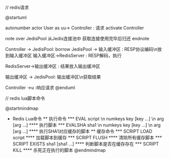 // redis请求

@startuml

autonumber
actor User as uu-> Controller : 请求
activate Controller

note over JedisPool
从Jedis连接池中
获取连接使用完毕后归还
endnote

Controller -> JedisPool: borrow
JedisPool -> 输入缓冲区 : RESP协议编码\n放到输入缓冲区 
输入缓冲区->RedisServer : RESP解码，执行

RedisServer->输出缓冲区 : 结果放入输出缓冲区

输出缓冲区 -> JedisPool:  输出缓冲区\n获取结果

Controller ->u :响应请求
@enduml



// redis lua脚本命令

@startmindmap
* Redis Lua命令
** 执行命令
*** EVAL script \n numkeys key [key …] \n arg [arg …]
**** 执行脚本
*** EVALSHA sha1  \n numkeys key [key …] \n arg [arg …]
**** 执行SHA1对应缓存的脚本
** 缓存命令
*** SCRIPT LOAD script
**** 加载脚本到缓存
*** SCRIPT FLUSH
**** 清除所有缓存脚本
*** SCRIPT EXISTS sha1 [sha1 …]
**** 判断脚本是否在缓存存在
*** SCRIPT KILL
**** 杀死正在执行的脚本
@endmindmap





